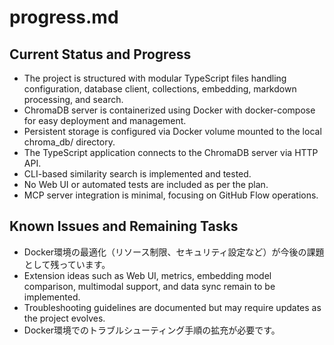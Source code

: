 # progress.md

## Current Status and Progress

- The project is structured with modular TypeScript files handling configuration, database client, collections, embedding, markdown processing, and search.
- ChromaDB server is containerized using Docker with docker-compose for easy deployment and management.
- Persistent storage is configured via Docker volume mounted to the local chroma_db/ directory.
- The TypeScript application connects to the ChromaDB server via HTTP API.
- CLI-based similarity search is implemented and tested.
- No Web UI or automated tests are included as per the plan.
- MCP server integration is minimal, focusing on GitHub Flow operations.

## Known Issues and Remaining Tasks

- Docker環境の最適化（リソース制限、セキュリティ設定など）が今後の課題として残っています。
- Extension ideas such as Web UI, metrics, embedding model comparison, multimodal support, and data sync remain to be implemented.
- Troubleshooting guidelines are documented but may require updates as the project evolves.
- Docker環境でのトラブルシューティング手順の拡充が必要です。

